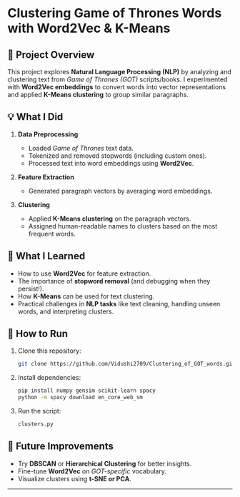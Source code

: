 # **Clustering Game of Thrones Words with Word2Vec & K-Means**  

## **📌 Project Overview**  
This project explores **Natural Language Processing (NLP)** by analyzing and clustering text from *Game of Thrones (GOT)* scripts/books. I experimented with **Word2Vec embeddings** to convert words into vector representations and applied **K-Means clustering** to group similar paragraphs.  

## **💡 What I Did**  
1. **Data Preprocessing**  
   - Loaded *Game of Thrones* text data.  
   - Tokenized and removed stopwords (including custom ones).  
   - Processed text into word embeddings using **Word2Vec**.  

2. **Feature Extraction**  
   - Generated paragraph vectors by averaging word embeddings.  

3. **Clustering**  
   - Applied **K-Means clustering** on the paragraph vectors.  
   - Assigned human-readable names to clusters based on the most frequent words.  

## **🎯 What I Learned**  
- How to use **Word2Vec** for feature extraction.  
- The importance of **stopword removal** (and debugging when they persist!).  
- How **K-Means** can be used for text clustering.  
- Practical challenges in **NLP tasks** like text cleaning, handling unseen words, and interpreting clusters.  

## **🚀 How to Run**  
1. Clone this repository:  
   ```sh
   git clone https://github.com/Vidushi2709/Clustering_of_GOT_words.git
   ```
2. Install dependencies:  
   ```sh
   pip install numpy gensim scikit-learn spacy
   python -m spacy download en_core_web_sm
   ```
3. Run the script:  
   ```sh
   clusters.py
   ```

## **📌 Future Improvements**  
- Try **DBSCAN** or **Hierarchical Clustering** for better insights.  
- Fine-tune **Word2Vec** on *GOT-specific* vocabulary.  
- Visualize clusters using **t-SNE or PCA**.  

---
